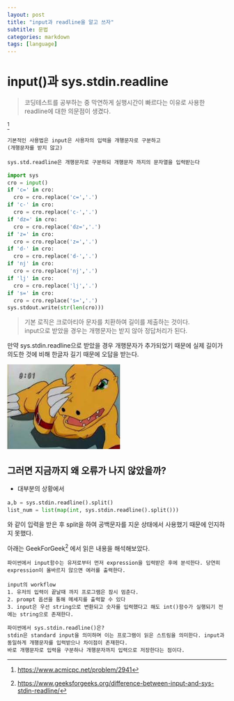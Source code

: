 ```yaml
---
layout: post
title: "input과 readline을 알고 쓰자"
subtitle: 문법
categories: markdown
tags: [language]
---
```

# input()과 sys.stdin.readline
> 코딩테스트를 공부하는 중 막연하게 실행시간이 빠르다는 이유로 사용한 readline에 대한 의문점이 생겼다.

[^백준문제] 
```
기본적인 사용법은 input은 사용자의 입력을 개행문자로 구분하고 
(개행문자를 받지 않고)

sys.std.readline은 개행문자로 구분하되 개행문자 까지의 문자열을 입력받는다
```

```python
import sys
cro = input()
if 'c=' in cro:
  cro = cro.replace('c=','.')
if 'c-' in cro:
  cro = cro.replace('c-','.')
if 'dz=' in cro:
  cro = cro.replace('dz=','.')
if 'z=' in cro:
  cro = cro.replace('z=','.')
if 'd-' in cro:
  cro = cro.replace('d-','.')
if 'nj' in cro:
  cro = cro.replace('nj','.')
if 'lj' in cro:
  cro = cro.replace('lj','.')
if 's=' in cro:
  cro = cro.replace('s=','.')
sys.stdout.write(str(len(cro)))
```
> 기본 로직은 크로아티아 문자를 치환하여 길이를 제출하는 것이다.  
input으로 받았을 경우는 개행문자는 받지 않아 정답처리가 된다.

만약 sys.stdin.readline으로 받았을 경우 개행문자가 추가되었기 때문에 실제 길이가 의도한 것에 비해 한글자 길기 때문에 오답을 받는다.

![agmon](/assets/img/agmon.jpg)

## 그러면 지금까지 왜 오류가 나지 않았을까?

- 대부분의 상황에서 
```python
a,b = sys.stdin.readline().split()
list_num = list(map(int, sys.stdin.readline().split()))
```
와 같이 입력을 받은 후 split을 하여 공백문자를 지운 상태에서 사용했기 때문에 인지하지 못했다.

아래는 GeekForGeek[^geeks] 에서 읽은 내용을 해석해보았다.

```
파이썬에서 input함수는 유저로부터 먼저 expression을 입력받은 후에 분석한다. 당연히 expression이 올바르지 않으면 에러를 출력한다.

input의 workflow
1. 유저의 입력이 끝날때 까지 프로그램은 잠시 멈춘다.
2. prompt 옵션을 통해 메세지를 출력할 수 있다
3. input은 우선 string으로 변환되고 숫자를 입력했다고 해도 int()함수가 실행되기 전에는 string으로 존재한다.
```
```
파이썬에서 sys.stdin.readline()은?
stdin은 standard input을 의미하며 이는 프로그램이 읽은 스트림을 의미한다. input과 동일하게 개행문자를 입력받으나 차이점이 존재한다.
바로 개행문자로 입력을 구분하나 개행문자까지 입력으로 저장한다는 점이다.
```
[^백준문제]: https://www.acmicpc.net/problem/2941
[^geeks]: https://www.geeksforgeeks.org/difference-between-input-and-sys-stdin-readline/